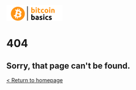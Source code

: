 
![Bitcoin Basics Logo](assets/images/bit-basics-logo-sm.png)

# 404

## Sorry, that page can't be found.

[< Return to homepage ](https://shoreenb.github.io/bitcoin-basics/)

